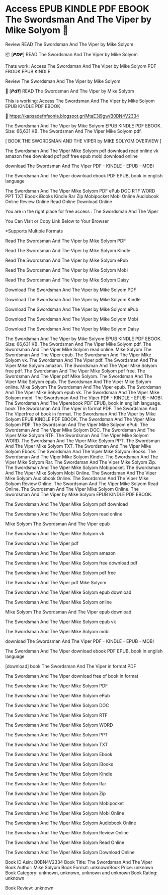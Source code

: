 # Access EPUB KINDLE PDF EBOOK The Swordsman And The Viper by  Mike Solyom 💞
Review READ The Swordsman And The Viper by Mike Solyom

📦 [𝙋𝘿𝙁] READ The Swordsman And The Viper by Mike Solyom

Thats work: Access The Swordsman And The Viper by Mike Solyom PDF EBOOK EPUB KINDLE


Review The Swordsman And The Viper by Mike Solyom

💞 [𝙋𝙙𝙛] READ The Swordsman And The Viper by Mike Solyom

This is working: Access The Swordsman And The Viper by Mike Solyom EPUB KINDLE PDF EBOOK



📣 https://kapsadefnfsonia.blogspot.gr/MtaE3j9gw/B0BN4V2334



The Swordsman And The Viper by Mike Solyom EPUB KINDLE PDF EBOOK. Size: 66,631 KB. The Swordsman And The Viper Mike Solyom pdf.

[ BOOK THE SWORDSMAN AND THE VIPER by MIKE SOLYOM OVERVIEW ]

The Swordsman And The Viper Mike Solyom pdf download read online vk amazon free download pdf pdf free epub mobi download online

download The Swordsman And The Viper PDF - KINDLE - EPUB - MOBI

The Swordsman And The Viper download ebook PDF EPUB, book in english language

The Swordsman And The Viper Mike Solyom PDF ePub DOC RTF WORD PPT TXT Ebook iBooks Kindle Rar Zip Mobipocket Mobi Online Audiobook Online Review Online Read Online Download Online

You are in the right place for free access : The Swordsman And The Viper

You Can Visit or Copy Link Below to Your Browser

*Supports Multiple Formats

Read The Swordsman And The Viper by Mike Solyom PDF

Read The Swordsman And The Viper by Mike Solyom Kindle

Read The Swordsman And The Viper by Mike Solyom ePub

Read The Swordsman And The Viper by Mike Solyom Mobi

Read The Swordsman And The Viper by Mike Solyom Daisy

Download The Swordsman And The Viper by Mike Solyom PDF

Download The Swordsman And The Viper by Mike Solyom Kindle

Download The Swordsman And The Viper by Mike Solyom ePub

Download The Swordsman And The Viper by Mike Solyom Mobi

Download The Swordsman And The Viper by Mike Solyom Daisy

The Swordsman And The Viper by Mike Solyom EPUB KINDLE PDF EBOOK. Size: 66,631 KB. The Swordsman And The Viper Mike Solyom pdf. The Swordsman And The Viper Mike Solyom read online. Mike Solyom The Swordsman And The Viper epub. The Swordsman And The Viper Mike Solyom vk. The Swordsman And The Viper pdf. The Swordsman And The Viper Mike Solyom amazon. The Swordsman And The Viper Mike Solyom free pdf. The Swordsman And The Viper Mike Solyom pdf free. The Swordsman And The Viper pdf Mike Solyom. The Swordsman And The Viper Mike Solyom epub. The Swordsman And The Viper Mike Solyom online. Mike Solyom The Swordsman And The Viper epub. The Swordsman And The Viper Mike Solyom epub vk. The Swordsman And The Viper Mike Solyom mobi. The Swordsman And The Viper PDF - KINDLE - EPUB - MOBI. The Swordsman And The Viperebook PDF EPUB, book in english language. book The Swordsman And The Viper in format PDF. The Swordsman And The Viperfree of book in format. The Swordsman And The Viper by Mike Solyom EPUB KINDLE PDF EBOOK. The Swordsman And The Viper Mike Solyom PDF. The Swordsman And The Viper Mike Solyom ePub. The Swordsman And The Viper Mike Solyom DOC. The Swordsman And The Viper Mike Solyom RTF. The Swordsman And The Viper Mike Solyom WORD. The Swordsman And The Viper Mike Solyom PPT. The Swordsman And The Viper Mike Solyom TXT. The Swordsman And The Viper Mike Solyom Ebook. The Swordsman And The Viper Mike Solyom iBooks. The Swordsman And The Viper Mike Solyom Kindle. The Swordsman And The Viper Mike Solyom Rar. The Swordsman And The Viper Mike Solyom Zip. The Swordsman And The Viper Mike Solyom Mobipocket. The Swordsman And The Viper Mike Solyom Mobi Online. The Swordsman And The Viper Mike Solyom Audiobook Online. The Swordsman And The Viper Mike Solyom Review Online. The Swordsman And The Viper Mike Solyom Read Online. The Swordsman And The Viper Mike Solyom Online. The Swordsman And The Viper by Mike Solyom EPUB KINDLE PDF EBOOK.

The Swordsman And The Viper Mike Solyom pdf download

The Swordsman And The Viper Mike Solyom read online

Mike Solyom The Swordsman And The Viper epub

The Swordsman And The Viper Mike Solyom vk

The Swordsman And The Viper pdf

The Swordsman And The Viper Mike Solyom amazon

The Swordsman And The Viper Mike Solyom free download pdf

The Swordsman And The Viper Mike Solyom pdf free

The Swordsman And The Viper pdf Mike Solyom

The Swordsman And The Viper Mike Solyom epub download

The Swordsman And The Viper Mike Solyom online

Mike Solyom The Swordsman And The Viper epub download

The Swordsman And The Viper Mike Solyom epub vk

The Swordsman And The Viper Mike Solyom mobi

download The Swordsman And The Viper PDF - KINDLE - EPUB - MOBI

The Swordsman And The Viper download ebook PDF EPUB, book in english language

[download] book The Swordsman And The Viper in format PDF

The Swordsman And The Viper download free of book in format

The Swordsman And The Viper Mike Solyom PDF

The Swordsman And The Viper Mike Solyom ePub

The Swordsman And The Viper Mike Solyom DOC

The Swordsman And The Viper Mike Solyom RTF

The Swordsman And The Viper Mike Solyom WORD

The Swordsman And The Viper Mike Solyom PPT

The Swordsman And The Viper Mike Solyom TXT

The Swordsman And The Viper Mike Solyom Ebook

The Swordsman And The Viper Mike Solyom iBooks

The Swordsman And The Viper Mike Solyom Kindle

The Swordsman And The Viper Mike Solyom Rar

The Swordsman And The Viper Mike Solyom Zip

The Swordsman And The Viper Mike Solyom Mobipocket

The Swordsman And The Viper Mike Solyom Mobi Online

The Swordsman And The Viper Mike Solyom Audiobook Online

The Swordsman And The Viper Mike Solyom Review Online

The Swordsman And The Viper Mike Solyom Read Online

The Swordsman And The Viper Mike Solyom Download Online

Book ID Asin: B0BN4V2334
Book Title: The Swordsman And The Viper
Book Author: Mike Solyom
Book Format: unknownBook Price: unknown
Book Category: unknown, unknown, unknown and unknown
Book Rating: unknown

Book Review: unknown
